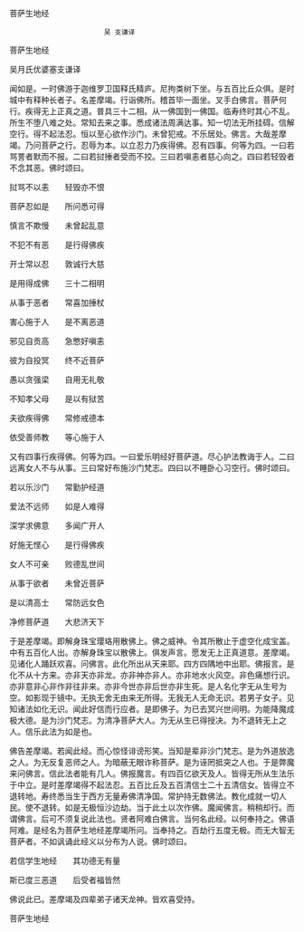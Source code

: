   菩萨生地经  

                        　　吴 支谦译  

菩萨生地经  

吴月氏优婆塞支谦译  

闻如是。一时佛游于迦维罗卫国释氏精庐。尼拘类树下坐。与五百比丘众俱。是时城中有释种长者子。名差摩竭。行诣佛所。稽首毕一面坐。叉手白佛言。菩萨何行。疾得无上正真之道。普具三十二相。从一佛国到一佛国。临寿终时其心不乱。所生不堕八难之处。常知去来之事。悉成诸法周满达事。知一切法无所挂碍。信解空行。得不起法忍。恒以至心欲作沙门。未曾犯戒。不乐居处。佛言。大哉差摩竭。乃问菩萨之行。忍辱为本。以立忍力乃疾得佛。忍有四事。何等为四。一曰若骂詈者默而不报。二曰若挝捶者受而不挍。三曰若嗔恚者慈心向之。四曰若轻毁者不念其恶。佛时颂曰。  

挝骂不以恚　　轻毁亦不恨  

菩萨忍如是　　所问悉可得  

慎言不欺慢　　未曾起乱意  

不犯不有恶　　是行得佛疾  

开士常以忍　　敦诚行大慈  

是用得成佛　　三十二相明  

从事于恶者　　常喜加捶杖  

害心施于人　　是不离恶道  

邪见自贡高　　急憋好嗔恚  

彼为自投冥　　终不近菩萨  

愚以贪强梁　　自用无礼敬  

不知孝父母　　是以有狱苦  

夫欲疾得佛　　常修戒德本  

依受善师教　　等心施于人  

又有四事行疾得佛。何等为四。一曰爱乐明经好菩萨道。尽心护法教诲于人。二曰远离女人不与从事。三曰常好布施沙门梵志。四曰以不睡卧心习空行。佛时颂曰。  

若以乐沙门　　常勤护经道  

爱法不远师　　如是人难得  

深学求佛意　　多闻广开人  

好施无悭心　　是行得佛疾  

女人不可亲　　败德乱世间  

从事于欲者　　未曾近菩萨  

是以清高士　　常防远女色  

净修菩萨道　　大悲济天下  

于是差摩竭。即解身珠宝璎珞用散佛上。佛之威神。令其所散止于虚空化成宝盖。中有五百化人出。亦解身珠宝以散佛上。俱发声言。愿发无上正真道意。差摩竭。见诸化人踊跃欢喜。问佛言。此化所出从天来耶。四方四隅地中出耶。佛报言。是化不从十方来。亦非天亦非龙。亦非神亦非人。亦非地水火风空。非色痛想行识。亦非意非心非作非往非来。亦非今世亦非后世亦非生死。是人名化字无从生号为空。如影现于镜中。无执无舍无由来无所得。无我无人无命无识。若男子女子。见知诸法如化无识。闻此好信而行应者。是即佛子。为已去冥兴世间明。为能降魔成极大德。是为沙门梵志。为清净菩萨大人。为无从生已得授决。为不退转无上之人。信乐此法为如是也。  

佛告差摩竭。若闻此经。而心惊怪诽谤形笑。当知是辈非沙门梵志。是为外道放逸之人。为无反复恶师之人。为暗蔽无眼诈称菩萨。是为诬罔抵突之人也。于是弊魔来问佛言。信此法者能有几人。佛报魔言。有四百亿欲天及人。皆得无所从生法乐于中立。是时差摩竭得不起法忍。五百比丘及五百清信士二十五清信女。皆得立不退转地。寿终悉当生于西方无量寿佛清净国。常护持无数佛法。教化成就一切人民。使不退转。如是无极恒沙边劫。当于此土以次作佛。魔闻佛言。稍稍却行。而谓佛言。后可不须复说此法也。贤者阿难白佛言。当何名此经。以何奉持之。佛语阿难。是经名为菩萨生地经差摩竭所问。当奉持之。百劫行五度无极。而无大智无菩萨者。不如讽诵此经义以分布为人说。佛时颂曰。  

若信学生地经　　其功德无有量  

斯已度三恶道　　后受者福皆然  

佛说此已。差摩竭及四辈弟子诸天龙神。皆欢喜受持。  

菩萨生地经  
